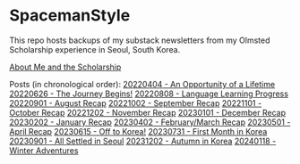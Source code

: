 # SpacemanStyle
This repo hosts backups of my substack newsletters from my Olmsted Scholarship experience in Seoul, South Korea.

<a href="About Me and the Scholarship.pdf">About Me and the Scholarship</a>

Posts (in chronological order):
<a href="20220404 - An Opportunity of a Lifetime.pdf">20220404 - An Opportunity of a Lifetime</a>
<a href="20220626 - The Journey Begins!.pdf">20220626 - The Journey Begins!</a>
<a href="20220808 - Language Learning Progress.pdf">20220808 - Language Learning Progress</a>
<a href="20220901 - August Recap.pdf">20220901 - August Recap</a>
<a href="20221002 - September Recap.pdf">20221002 - September Recap</a>
<a href="20221101 - October Recap.pdf">20221101 - October Recap</a>
<a href="20221202 - November Recap.pdf">20221202 - November Recap</a>
<a href="20230101 - December Recap.pdf">20230101 - December Recap</a>
<a href="20230202 - January Recap.pdf">20230202 - January Recap</a>
<a href="20230402 - February/March Recap.pdf">20230402 - February/March Recap</a>
<a href="20230501 - April Recap.pdf">20230501 - April Recap</a>
<a href="20230615 - Off to Korea!.pdf">20230615 - Off to Korea!</a>
<a href="20230731 - First Month in Korea.pdf">20230731 - First Month in Korea</a>
<a href="20230901 - All Settled in Seoul.pdf">20230901 - All Settled in Seoul</a>
<a href="20231202 - Autumn in Korea.pdf">20231202 - Autumn in Korea</a>
<a href="20240118 - Winter Adventures.pdf">20240118 - Winter Adventures</a>
